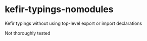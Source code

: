 # kefir-typings-nomodules
Kefir typings without using top-level export or import declarations

Not thoroughly tested
